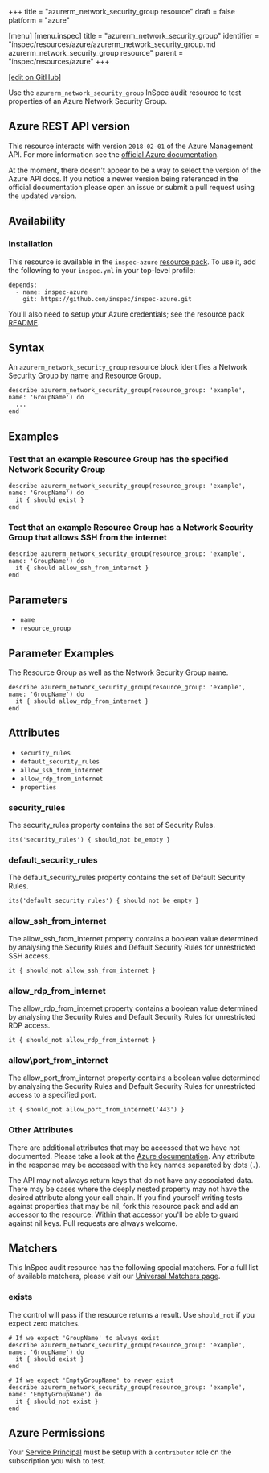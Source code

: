 +++
title = "azurerm_network_security_group resource"
draft = false
platform = "azure"

[menu]
  [menu.inspec]
    title = "azurerm_network_security_group"
    identifier = "inspec/resources/azure/azurerm_network_security_group.md azurerm_network_security_group resource"
    parent = "inspec/resources/azure"
+++

[\[edit on GitHub\]](https://github.com/inspec/inspec-azure/blob/master/docs/resources/azurerm_network_security_group.md)

Use the `azurerm_network_security_group` InSpec audit resource to test properties of an
Azure Network Security Group.

## Azure REST API version

This resource interacts with version `2018-02-01` of the Azure Management API.
For more information see the [official Azure documentation](https://docs.microsoft.com/en-us/rest/api/virtualnetwork/networksecuritygroups/get).

At the moment, there doesn't appear to be a way to select the version of the
Azure API docs. If you notice a newer version being referenced in the official
documentation please open an issue or submit a pull request using the updated
version.

## Availability

### Installation

This resource is available in the `inspec-azure` [resource
pack](/inspec/glossary/#resource-pack). To use it, add the
following to your `inspec.yml` in your top-level profile:

    depends:
      - name: inspec-azure
        git: https://github.com/inspec/inspec-azure.git

You'll also need to setup your Azure credentials; see the resource pack
[README](https://github.com/inspec/inspec-azure#inspec-for-azure).

## Syntax

An `azurerm_network_security_group` resource block identifies a Network Security Group by
name and Resource
Group.

    describe azurerm_network_security_group(resource_group: 'example', name: 'GroupName') do
      ...
    end

## Examples

### Test that an example Resource Group has the specified Network Security Group

    describe azurerm_network_security_group(resource_group: 'example', name: 'GroupName') do
      it { should exist }
    end

### Test that an example Resource Group has a Network Security Group that allows SSH from the internet

    describe azurerm_network_security_group(resource_group: 'example', name: 'GroupName') do
      it { should allow_ssh_from_internet }
    end

## Parameters

- `name`
- `resource_group`

## Parameter Examples

The Resource Group as well as the Network Security Group
name.

    describe azurerm_network_security_group(resource_group: 'example', name: 'GroupName') do
      it { should allow_rdp_from_internet }
    end

## Attributes

- `security_rules`
- `default_security_rules`
- `allow_ssh_from_internet`
- `allow_rdp_from_internet`
- `properties`

### security_rules

The security_rules property contains the set of Security Rules.

    its('security_rules') { should_not be_empty }

### default_security_rules

The default_security_rules property contains the set of Default Security Rules.

    its('default_security_rules') { should_not be_empty }

### allow_ssh_from_internet

The allow_ssh_from_internet property contains a boolean value determined by analysing
the Security Rules and Default Security Rules for unrestricted SSH access.

    it { should_not allow_ssh_from_internet }

### allow_rdp_from_internet

The allow_rdp_from_internet property contains a boolean value determined by analysing
the Security Rules and Default Security Rules for unrestricted RDP access.

    it { should_not allow_rdp_from_internet }

### allow\port_from_internet

The allow_port_from_internet property contains a boolean value determined by analysing
the Security Rules and Default Security Rules for unrestricted access to a specified port.

    it { should_not allow_port_from_internet('443') }

### Other Attributes

There are additional attributes that may be accessed that we have not
documented. Please take a look at the [Azure documentation](#azure-rest-api-version).
Any attribute in the response may be accessed with the key names separated by
dots (`.`).

The API may not always return keys that do not have any associated data. There
may be cases where the deeply nested property may not have the desired
attribute along your call chain. If you find yourself writing tests against
properties that may be nil, fork this resource pack and add an accessor to the
resource. Within that accessor you'll be able to guard against nil keys. Pull
requests are always welcome.

## Matchers

This InSpec audit resource has the following special matchers. For a full list of
available matchers, please visit our [Universal Matchers
page](/inspec/matchers/).

### exists

The control will pass if the resource returns a result. Use `should_not` if you expect
zero matches.

    # If we expect 'GroupName' to always exist
    describe azurerm_network_security_group(resource_group: 'example', name: 'GroupName') do
      it { should exist }
    end

    # If we expect 'EmptyGroupName' to never exist
    describe azurerm_network_security_group(resource_group: 'example', name: 'EmptyGroupName') do
      it { should_not exist }
    end

## Azure Permissions

Your [Service
Principal](https://docs.microsoft.com/en-us/azure/azure-resource-manager/resource-group-create-service-principal-portal)
must be setup with a `contributor` role on the subscription you wish to test.

